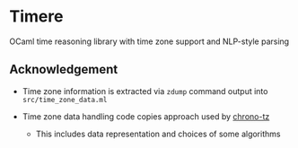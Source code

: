 # Timere
OCaml time reasoning library with time zone support and NLP-style parsing 

## Acknowledgement

- Time zone information is extracted via `zdump` command output into `src/time_zone_data.ml`

- Time zone data handling code copies approach used by [chrono-tz](https://github.com/chronotope/chrono-tz)

  - This includes data representation and choices of some algorithms
